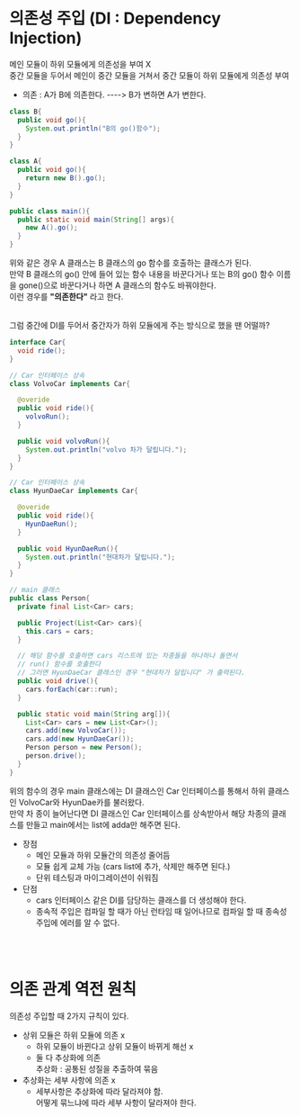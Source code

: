 # 의존성 주입 (DI : Dependency Injection)
메인 모듈이 하위 모듈에게 의존성을 부여 X    
중간 모듈을 두어서 메인이 중간 모듈을 거쳐서 중간 모듈이 하위 모듈에게 의존성 부여

- 의존 :
  A가 B에 의존한다.    ----> B가 변하면 A가 변한다.
```java
class B{
  public void go(){
    System.out.println("B의 go()함수");
  }
}

class A{
  public void go(){
    return new B().go();
  }
}

public class main(){
  public static void main(String[] args){
    new A().go();
  }
}
```
위와 같은 경우 A 클래스는 B 클래스의 go 함수를 호출하는 클래스가 된다.    
만약 B 클래스의 go() 안에 들어 있는 함수 내용을 바꾼다거나 또는 B의 go() 함수 이름을 gone()으로 바꾼다거나 하면 A 클래스의 함수도 바꿔야한다.     
이런 경우를 **"의존한다"** 라고 한다.
<br/>
<br/>


그럼 중간에 DI를 두어서 중간자가 하위 모듈에게 주는 방식으로 했을 땐 어떨까?      

```java
interface Car{
  void ride();
}

// Car 인터페이스 상속
class VolvoCar implements Car{

  @overide
  public void ride(){
    volvoRun();
  }

  public void volvoRun(){
    System.out.println("volvo 차가 달립니다.");
  }
}

// Car 인터페이스 상속
class HyunDaeCar implements Car{

  @overide
  public void ride(){
    HyunDaeRun();
  }

  public void HyunDaeRun(){
    System.out.println("현대차가 달립니다.");
  }
}

// main 클래스
public class Person{
  private final List<Car> cars;

  public Project(List<Car> cars){
    this.cars = cars;
  }

  // 해당 함수를 호출하면 cars 리스트에 있는 차종들을 하나하나 돌면서 
  // run() 함수를 호출한다 
  // 그러면 HyunDaeCar 클래스인 경우 "현대차가 달립니다" 가 출력된다.
  public void drive(){
    cars.forEach(car::run);
  }

  public static void main(String arg[]){
    List<Car> cars = new List<Car>();
    cars.add(new VolvoCar());
    cars.add(new HyunDaeCar());
    Person person = new Person();
    person.drive();
  }
}
```
위의 함수의 경우 main 클래스에는 DI 클래스인 Car 인터페이스를 통해서 하위 클래스인 VolvoCar와 HyunDae카를 불러왔다.     
만약 차 종이 늘어난다면 DI 클래스인 Car 인터페이스를 상속받아서 해당 차종의 클래스를 만들고 main에서는 list에 adda만 해주면 된다.

- 장점 
  - 메인 모듈과 하위 모듈간의 의존성 줄어듬
  - 모듈 쉽게 교체 가능 (cars list에 추가, 삭제만 해주면 된다.)
  - 단위 테스팅과 마이그레이션이 쉬워짐     
- 단점
  - cars 인터페이스 같은 DI를 담당하는 클래스를 더 생성해야 한다.
  - 종속적 주입은 컴파일 할 때가 아닌 런타임 때 일어나므로 컴파일 할 때 종속성 주입에 에러를 알 수 없다.
<br/>
<br/>

# 의존 관계 역전 원칙
의존성 주입할 때 2가지 규칙이 있다.
- 상위 모듈은 하위 모듈에 의존 x    
  - 하위 모듈이 바뀐다고 상위 모듈이 바뀌게 해선 x
  - 둘 다 추상화에 의존   
    추상화 : 공통된 성질을 추출하여 묶음
- 추상화는 세부 사항에 의존 x
  - 세부사항은 추상화에 따라 달라져야 함.     
    어떻게 묶느냐에 따라 세부 사항이 달라져야 한다.

